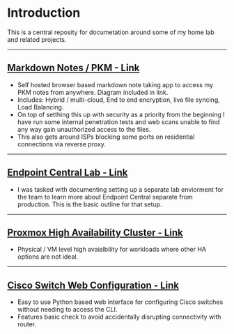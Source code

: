 # Introduction
This is a central reposity for documetation around some of my home lab and related projects.

---

## [Markdown Notes / PKM - Link](https://github.com/Dzzs/Projects/blob/main/Markdown%20Notes.md)
- Self hosted browser based markdown note taking app to access my PKM notes from anywhere. Diagram included in link.
- Includes: Hybrid / multi-cloud, End to end encryption, live file syncing, Load Balancing.
- On top of setthing this up with security as a priority from the beginning I have run some internal penetration tests and web scans unable to find any way gain unauthorized access to the files.
- This also gets around ISPs blocking some ports on residential connections via reverse proxy.

---

## [Endpoint Central Lab - Link](https://github.com/Dzzs/Projects/blob/main/Endpoint%20Central%20Lab.md)
- I was tasked with documenting setting up a separate lab enviorment for the team to learn more about Endpoint Central separate from production. This is the basic outline for that setup.

---

## [Proxmox High Availability Cluster - Link](https://github.com/Dzzs/Projects/blob/main/Proxmox%20HA%20Cluster.md)
- Physical / VM level high avaialbility for workloads where other HA options are not ideal.

---

## [Cisco Switch Web Configuration - Link](https://github.com/Dzzs/3850WebConfig)
- Easy to use Python based web interface for configuring Cisco switches without needing to access the CLI.
- Features basic check to avoid accidentally disrupting connectivity with router.
